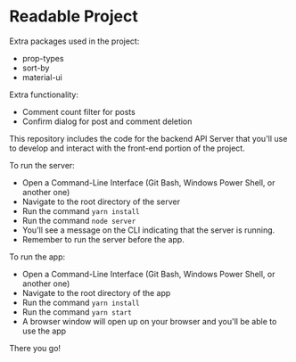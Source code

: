 # Readable Project

Extra packages used in the project:
- prop-types
- sort-by
- material-ui

Extra functionality:
- Comment count filter for posts
- Confirm dialog for post and comment deletion

This repository includes the code for the backend API Server that you'll use to develop and interact with the front-end portion of the project.

To run the server:
- Open a Command-Line Interface (Git Bash, Windows Power Shell, or another one)
- Navigate to the root directory of the server
- Run the command `yarn install`
- Run the command `node server`
- You'll see a message on the CLI indicating that the server is running.
- Remember to run the server before the app.

To run the app:
- Open a Command-Line Interface (Git Bash, Windows Power Shell, or another one)
- Navigate to the root directory of the app
- Run the command `yarn install`
- Run the command `yarn start`
- A browser window will open up on your browser and you'll be able to use the app

There you go!